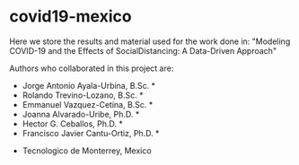 # covid19-mexico
Here we store the results and material used for the work done in: "Modeling COVID-19 and the Effects of SocialDistancing: A Data-Driven Approach"

Authors who collaborated in this project are:
- Jorge Antonio Ayala-Urbina, B.Sc. * 
- Rolando Trevino-Lozano, B.Sc. *
- Emmanuel Vazquez-Cetina, B.Sc. *
- Joanna Alvarado-Uribe, Ph.D. *
- Hector G. Ceballos, Ph.D. *
- Francisco Javier Cantu-Ortiz, Ph.D. *

* Tecnologico de Monterrey, Mexico
